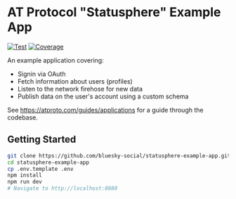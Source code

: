 # AT Protocol "Statusphere" Example App

[![Test](https://github.com/bluesky-social/statusphere-example-app/actions/workflows/test.yml/badge.svg)](https://github.com/bluesky-social/statusphere-example-app/actions/workflows/test.yml)
[![Coverage](https://codecov.io/gh/bluesky-social/statusphere-example-app/graph/badge.svg)](https://codecov.io/gh/bluesky-social/statusphere-example-app)

An example application covering:

- Signin via OAuth
- Fetch information about users (profiles)
- Listen to the network firehose for new data
- Publish data on the user's account using a custom schema

See https://atproto.com/guides/applications for a guide through the codebase.

## Getting Started

```sh
git clone https://github.com/bluesky-social/statusphere-example-app.git
cd statusphere-example-app
cp .env.template .env
npm install
npm run dev
# Navigate to http://localhost:8080
```
